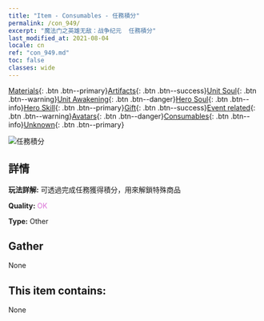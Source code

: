 ```yaml
---
title: "Item - Consumables - 任務積分"
permalink: /con_949/
excerpt: "魔法门之英雄无敌：战争纪元  任務積分"
last_modified_at: 2021-08-04
locale: cn
ref: "con_949.md"
toc: false
classes: wide
---
```

 [Materials](/ItemsCN/){: .btn .btn--primary}[Artifacts](/ItemsCN/Artifacts/){: .btn .btn--success}[Unit Soul](/ItemsCN/UnitSoul/){: .btn .btn--warning}[Unit Awakening](/ItemsCN/UnitAwakening/){: .btn .btn--danger}[Hero Soul](/ItemsCN/HeroSoul/){: .btn .btn--info}[Hero Skill](/ItemsCN/HeroSkill/){: .btn .btn--primary}[Gift](/ItemsCN/Gift/){: .btn .btn--success}[Event related](/ItemsCN/Events/){: .btn .btn--warning}[Avatars](/ItemsCN/Avatars/){: .btn .btn--danger}[Consumables](/ItemsCN/Consumables/){: .btn .btn--info}[Unknown](/ItemsCN/Unknown/){: .btn .btn--primary}

 ![任務積分](/images/t/i_40044.png)

## 詳情
 **玩法詳解:** 可透過完成任務獲得積分，用來解鎖特殊商品

 **Quality:** <span style="color: #DA70D6">OK</span>

 **Type:** Other

## Gather

  None

## This item contains:

  None

